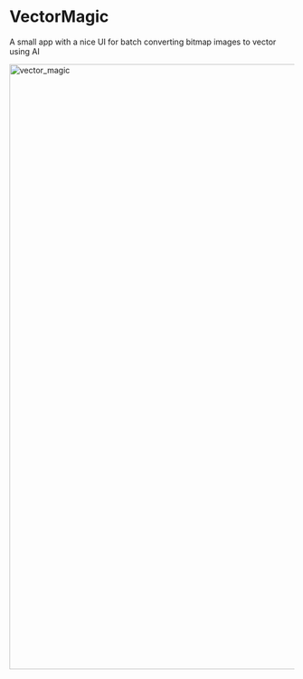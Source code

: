# VectorMagic
A small app with a nice UI for batch converting bitmap images to vector using AI

<img width="1068" alt="vector_magic" src="https://github.com/user-attachments/assets/b026c5df-4fd6-4da5-9971-dac3d6708152">
